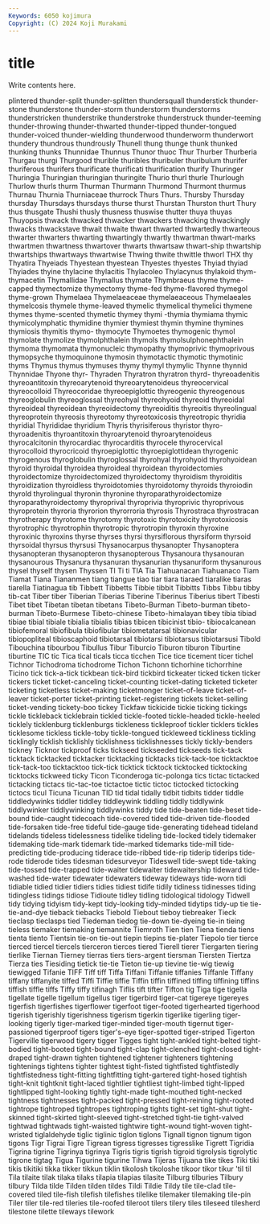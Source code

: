 ```yaml
---
Keywords: 6050 kojimura
Copyright: (C) 2024 Koji Murakami
---
```


# title

Write contents here.



plintered thunder-split thunder-splitten thundersquall thunderstick
thunder-stone thunderstone thunder-storm thunderstorm thunderstorms thunderstricken thunderstrike thunderstroke thunderstruck thunder-teeming
thunder-throwing thunder-thwarted thunder-tipped thunder-tongued thunder-voiced thunder-wielding thunderwood thunderworm thunderwort thundery
thundrous thundrously Thunell thung thunge thunk thunked thunking thunks Thunnidae
Thunnus Thunor thuoc Thur Thurber Thurberia Thurgau thurgi Thurgood thurible
thuribles thuribuler thuribulum thurifer thuriferous thurifers thurificate thurificati thurification thurify
Thuringer Thuringia Thuringian thuringian thuringite Thurio thurl thurle Thurlough Thurlow
thurls thurm Thurman Thurmann Thurmond Thurmont thurmus Thurnau Thurnia Thurniaceae
thurrock Thurs Thurs. Thursby Thursday thursday Thursdays thursdays thurse thurst
Thurstan Thurston thurt Thury thus thusgate Thushi thusly thusness thuswise
thutter thuya thuyas Thuyopsis thwack thwacked thwacker thwackers thwacking thwackingly
thwacks thwackstave thwait thwaite thwart thwarted thwartedly thwarteous thwarter thwarters
thwarting thwartingly thwartly thwartman thwart-marks thwartmen thwartness thwartover thwarts thwartsaw
thwart-ship thwartship thwartships thwartways thwartwise Thwing thwite thwittle thworl THX
thy Thyatira Thyeiads Thyestean thyestean Thyestes thyestes Thyiad thyiad Thyiades
thyine thylacine thylacitis Thylacoleo Thylacynus thylakoid thym- thymacetin Thymallidae Thymallus
thymate Thymbraeus thyme thyme-capped thymectomize thymectomy thyme-fed thyme-flavored thymegol thyme-grown
Thymelaea Thymelaeaceae thymelaeaceous Thymelaeales thymelcosis thymele thyme-leaved thymelic thymelical thymelici
thymene thymes thyme-scented thymetic thymey thymi -thymia thymiama thymic thymicolymphatic
thymidine thymier thymiest thymin thymine thymines thymiosis thymitis thymo- thymocyte
Thymoetes thymogenic thymol thymolate thymolize thymolphthalein thymols thymolsulphonephthalein thymoma thymomata
thymonucleic thymopathy thymoprivic thymoprivous thymopsyche thymoquinone thymosin thymotactic thymotic thymotinic
thyms Thymus thymus thymuses thymy thymyl thymylic Thynne thynnid Thynnidae
Thyone thyr- Thyraden Thyratron thyratron thyrd- thyreoadenitis thyreoantitoxin thyreoarytenoid thyreoarytenoideus
thyreocervical thyreocolloid Thyreocoridae thyreoepiglottic thyreogenic thyreogenous thyreoglobulin thyreoglossal thyreohyal thyreohyoid
thyreoid thyreoidal thyreoideal thyreoidean thyreoidectomy thyreoiditis thyreoitis thyreolingual thyreoprotein thyreosis
thyreotomy thyreotoxicosis thyreotropic thyridia thyridial Thyrididae thyridium Thyris thyrisiferous thyristor
thyro- thyroadenitis thyroantitoxin thyroarytenoid thyroarytenoideus thyrocalcitonin thyrocardiac thyrocarditis thyrocele thyrocervical
thyrocolloid thyrocricoid thyroepiglottic thyroepiglottidean thyrogenic thyrogenous thyroglobulin thyroglossal thyrohyal thyrohyoid
thyrohyoidean thyroid thyroidal thyroidea thyroideal thyroidean thyroidectomies thyroidectomize thyroidectomized thyroidectomy
thyroidism thyroiditis thyroidization thyroidless thyroidotomies thyroidotomy thyroids thyroiodin thyrold thyrolingual
thyronin thyronine thyroparathyroidectomize thyroparathyroidectomy thyroprival thyroprivia thyroprivic thyroprivous thyroprotein thyroria
thyrorion thyrorroria thyrosis Thyrostraca thyrostracan thyrotherapy thyrotome thyrotomy thyrotoxic thyrotoxicity
thyrotoxicosis thyrotrophic thyrotrophin thyrotropic thyrotropin thyroxin thyroxine thyroxinic thyroxins thyrse
thyrses thyrsi thyrsiflorous thyrsiform thyrsoid thyrsoidal thyrsus thyrsusi Thysanocarpus thysanopter
Thysanoptera thysanopteran thysanopteron thysanopterous Thysanoura thysanouran thysanourous Thysanura thysanuran thysanurian
thysanuriform thysanurous thysel thyself thysen Thyssen TI Ti ti TIA
Tia Tiahuanacan Tiahuanaco Tiam Tiamat Tiana Tiananmen tiang tiangue tiao
tiar tiara tiaraed tiaralike tiaras tiarella Tiatinagua tib Tibbett Tibbetts
Tibbie tibbit Tibbitts Tibbs Tibbu tibby tib-cat Tiber tiber Tiberian
Tiberias Tiberine Tiberinus Tiberius tibert Tibesti Tibet tibet Tibetan tibetan
tibetans Tibeto-Burman Tibeto-burman tibeto-burman Tibeto-Burmese Tibeto-chinese Tibeto-himalayan tibey tibia tibiad
tibiae tibial tibiale tibialia tibialis tibias tibicen tibicinist tibio- tibiocalcanean
tibiofemoral tibiofibula tibiofibular tibiometatarsal tibionavicular tibiopopliteal tibioscaphoid tibiotarsal tibiotarsi tibiotarsus
tibiotarsusi Tibold Tibouchina tibourbou Tibullus Tibur Tiburcio Tiburon tiburon Tiburtine
tiburtine TIC tic Tica tical ticals ticca ticchen Tice tice
ticement ticer tichel Tichnor Tichodroma tichodrome Tichon Tichonn tichorhine tichorrhine
Ticino tick tick-a-tick tickbean tick-bird tickbird tickeater ticked ticken ticker
tickers ticket ticket-canceling ticket-counting ticket-dating ticketed ticketer ticketing ticketless ticket-making
ticketmonger ticket-of-leave ticket-of-leaver ticket-porter ticket-printing ticket-registering tickets ticket-selling ticket-vending tickety-boo
tickey Tickfaw tickicide tickie ticking tickings tickle tickleback ticklebrain tickled
tickle-footed tickle-headed tickle-heeled ticklely ticklenburg ticklenburgs tickleness tickleproof tickler ticklers
tickles ticklesome tickless tickle-toby tickle-tongued tickleweed tickliness tickling ticklingly ticklish
ticklishly ticklishness ticklishnesses tickly tickly-benders tickney Ticknor tickproof ticks tickseed
tickseeded tickseeds tick-tack ticktack ticktacked ticktacker ticktacking ticktacks tick-tack-toe ticktacktoe
tick-tack-too ticktacktoo tick-tick ticktick ticktock ticktocked ticktocking ticktocks tickweed ticky
Ticon Ticonderoga tic-polonga tics tictac tictacked tictacking tictacs tic-tac-toe tictactoe
tictic tictoc tictocked tictocking tictocs ticul Ticuna Ticunan TID tid
tidal tidally tidbit tidbits tidder tiddle tiddledywinks tiddler tiddley tiddleywink
tiddling tiddly tiddlywink tiddlywinker tiddlywinking tiddlywinks tiddy tide tide-beaten tide-beset
tide-bound tide-caught tidecoach tide-covered tided tide-driven tide-flooded tide-forsaken tide-free tideful
tide-gauge tide-generating tidehead tideland tidelands tideless tidelessness tidelike tideling tide-locked
tidely tidemaker tidemaking tide-mark tidemark tide-marked tidemarks tide-mill tide-predicting tide-producing
tiderace tide-ribbed tide-rip tiderip tiderips tide-rode tiderode tides tidesman tidesurveyor
Tideswell tide-swept tide-taking tide-tossed tide-trapped tide-waiter tidewaiter tidewaitership tideward tide-washed
tide-water tidewater tidewaters tideway tideways tide-worn tidi tidiable tidied tidier
tidiers tidies tidiest tidife tidily tidiness tidinesses tiding tidingless tidings
tidiose Tidioute tidley tidling tidological tidology Tidwell tidy tidying tidyism
tidy-kept tidy-looking tidy-minded tidytips tidy-up tie tie- tie-and-dye tieback tiebacks
Tiebold Tiebout tieboy tiebreaker Tieck tieclasp tieclasps tied Tiedeman tiedog
tie-down tie-dyeing tie-in tieing tieless tiemaker tiemaking tiemannite Tiemroth Tien
tien Tiena tienda tiens tienta tiento Tientsin tie-on tie-out tiepin
tiepins tie-plater Tiepolo tier tierce tierced tiercel tiercels tierceron tierces
tiered Tierell tierer Tiergarten tiering tierlike Tiernan Tierney tierras tiers
tiers-argent tiersman Tiersten Tiertza Tierza ties Tiesiding tietick tie-tie Tieton
tie-up tievine tie-wig tiewig tiewigged Tifanie TIFF Tiff tiff Tiffa
Tiffani Tiffanie tiffanies Tiffanle Tiffany tiffany tiffanyite tiffed Tiffi Tiffie
tiffie Tiffin tiffin tiffined tiffing tiffining tiffins tiffish tiffle tiffs
Tiffy tiffy tifinagh Tiflis tift tifter Tifton tig Tiga tige
tigella tigellate tigelle tigellum tigellus tiger tigerbird tiger-cat tigereye tigereyes
tigerfish tigerfishes tigerflower tigerfoot tiger-footed tigerhearted tigerhood tigerish tigerishly tigerishness
tigerism tigerkin tigerlike tigerling tiger-looking tigerly tiger-marked tiger-minded tiger-mouth tigernut
tiger-passioned tigerproof tigers tiger's-eye tiger-spotted tiger-striped Tigerton Tigerville tigerwood tigery
tigger Tigges tight tight-ankled tight-belted tight-bodied tight-booted tight-bound tight-clap tight-clenched
tight-closed tight-draped tight-drawn tighten tightened tightener tighteners tightening tightenings tightens
tighter tightest tight-fisted tightfisted tightfistedly tightfistedness tight-fitting tightfitting tight-gartered tight-hosed
tightish tight-knit tightknit tight-laced tightlier tightliest tight-limbed tight-lipped tightlipped tight-looking
tightly tight-made tight-mouthed tight-necked tightness tightnesses tight-packed tight-pressed tight-reining tight-rooted
tightrope tightroped tightropes tightroping tights tight-set tight-shut tight-skinned tight-skirted tight-sleeved
tight-stretched tight-tie tight-valved tightwad tightwads tight-waisted tightwire tight-wound tight-woven tight-wristed
tiglaldehyde tiglic tiglinic tiglon tiglons Tignall tignon tignum tigon tigons
Tigr Tigrai Tigre Tigrean tigress tigresses tigresslike Tigrett Tigridia Tigrina
tigrine Tigrinya tigrinya Tigris tigris tigrish tigroid tigrolysis tigrolytic tigrone
tigtag Tigua Tigurine tigurine Tihwa Tijeras Tijuana tike tikes Tiki
tiki tikis tikitiki tikka tikker tikkun tiklin tikolosh tikoloshe tikoor
tikor tikur 'til til Tila tilaite tilak tilaka tilaks tilapia
tilapias tilasite Tilburg tilburies Tilbury tilbury Tilda tilde Tilden tilden
tildes Tildi Tildie Tildy tile tile-clad tile-covered tiled tile-fish tilefish
tilefishes tilelike tilemaker tilemaking tile-pin Tiler tiler tile-red tileries tile-roofed
tileroot tilers tilery tiles tileseed tilesherd tilestone tilette tileways tilework
